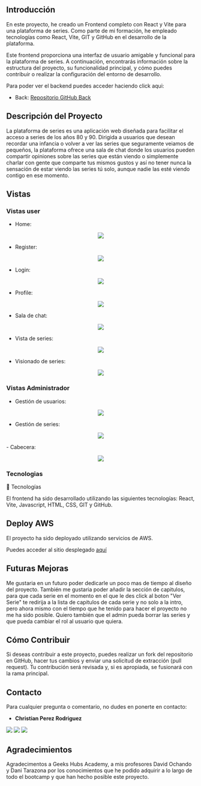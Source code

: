 ## Introducción

 En este proyecto, he creado un Frontend completo con React y Vite para una plataforma de series. Como parte de mi formación, he empleado tecnologías como React, Vite, GIT y GitHub en el desarrollo de la plataforma.

Este frontend proporciona una interfaz de usuario amigable y funcional para la plataforma de series. A continuación, encontrarás información sobre la estructura del proyecto, su funcionalidad principal, y cómo puedes contribuir o realizar la configuración del entorno de desarrollo.

Para poder ver el backend puedes acceder haciendo click aqui:
- Back: [Repositorio GitHub Back](https://github.com/Chichonicle/backend-proyecto-final.git)

## Descripción del Proyecto
 La plataforma de series es una aplicación web diseñada para facilitar el acceso a series de los años 80 y 90. Dirigida a usuarios que desean recordar una infancia o volver a ver las series que seguramente veiamos de pequeños, la plataforma ofrece una sala de chat donde los usuarios pueden compartir opiniones sobre las series que están viendo o simplemente charlar con gente que comparte tus mismos gustos y así no tener nunca la sensación de estar viendo las series tú solo, aunque nadie las esté viendo contigo en ese momento.

## Vistas


### Vistas user

- Home:
<p>
   <div align="center">
      <img src="src/img/HomeUser.png" style="max-width: 100%;" width="">
   </div>    
</p>

- Register:
<p>
   <div align="center">
      <img src="src/img/Register.png" style="max-width: 100%;" width="">
   </div>    
</p>

- Login:
<p>
   <div align="center">
      <img src="src/img/Login.png" style="max-width: 100%;" width="">
   </div>    
</p>

- Profile:
<p>
   <div align="center">
      <img src="src/img/Profile.png" style="max-width: 100%;" width="">
   </div>    
</p>

- Sala de chat:
<p>
   <div align="center">
      <img src="src/img/Chat.png" style="max-width: 100%;" width="">
   </div>    
</p>

- Vista de series:
<p>
   <div align="center">
      <img src="src/img/Series.png" style="max-width: 100%;" width="">
   </div>    
</p>

- Visionado de series:
<p>
   <div align="center">
      <img src="src/img/Visionado.png" style="max-width: 100%;" width="">
   </div>    
</p>



### Vistas Administrador

- Gestión de usuarios:
<p>
   <div align="center">
      <img src="src/img/Users.png" style="max-width: 100%;" width="">
   </div>    
</p>

- Gestión de series:
<p>
   <div align="center">
      <img src="src/img/CreateSerie.png" style="max-width: 100%;" width="">
   </div>    
</p>
- Cabecera:
<p>
   <div align="center">
      <img src="src/img/CabeceraAdmin.png" style="max-width: 100%;" width="">
   </div>    
</p>



### Tecnologias

🔧 Tecnologías

El frontend ha sido desarrollado utilizando las siguientes tecnologías: React, Vite, Javascript, HTML, CSS, GIT y GitHub.

## Deploy AWS

El proyecto ha sido deployado utilizando servicios de AWS.

 Puedes acceder al sitio desplegado [aquí](https://master.d9j3ers4zrglm.amplifyapp.com/)

 ## Futuras Mejoras

Me gustaria en un futuro poder dedicarle un poco mas de tiempo al diseño del proyecto.
También me gustaria poder añadir la sección de capitulos, para que cada serie en el momento en el que le des click al boton "Ver Serie" te redirija a la lista de capitulos de cada serie y no solo a la intro, pero ahora mismo con el tiempo que he tenido para hacer el proyecto no me ha sido posible.
Quiero también que el admin pueda borrar las series y que pueda cambiar el rol al usuario que quiera.

## Cómo Contribuir

 Si deseas contribuir a este proyecto, puedes realizar un fork del repositorio en GitHub, hacer tus cambios y enviar una solicitud de extracción (pull request). Tu contribución será revisada y, si es apropiada, se fusionará con la rama principal.

## Contacto

Para cualquier pregunta o comentario, no dudes en ponerte en contacto:

- **Christian Perez Rodriguez**

<a href = "mailto:christianperez.rbb@gmail.com"><img src="https://img.shields.io/badge/Gmail-C6362C?style=for-the-badge&logo=gmail&logoColor=white" target="_blank"></a>
<a href="https://www.linkedin.com/in/christian-perez-rodriguez-9b79b8290/" target="_blank"><img src="https://img.shields.io/badge/-LinkedIn-%230077B5?style=for-the-badge&logo=linkedin&logoColor=white" target="_blank"></a> 
<a href="https://github.com/Chichonicle" target="_blank"><img src="https://img.shields.io/badge/github-24292F?style=for-the-badge&logo=github&logoColor=green" target="_blank"></a>
</p>


## Agradecimientos

Agradecimentos a Geeks Hubs Academy, a mis profesores David Ochando y Dani Tarazona por los conocimientos que he podido adquirir a lo largo de todo el bootcamp y que han hecho posible este proyecto.